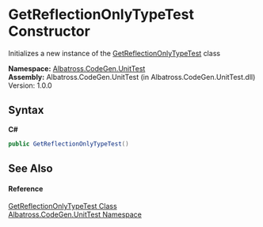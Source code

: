 # GetReflectionOnlyTypeTest Constructor 
 

Initializes a new instance of the <a href="E1BB5C91.md">GetReflectionOnlyTypeTest</a> class

**Namespace:**&nbsp;<a href="56BAD780.md">Albatross.CodeGen.UnitTest</a><br />**Assembly:**&nbsp;Albatross.CodeGen.UnitTest (in Albatross.CodeGen.UnitTest.dll) Version: 1.0.0

## Syntax

**C#**<br />
``` C#
public GetReflectionOnlyTypeTest()
```


## See Also


#### Reference
<a href="E1BB5C91.md">GetReflectionOnlyTypeTest Class</a><br /><a href="56BAD780.md">Albatross.CodeGen.UnitTest Namespace</a><br />
